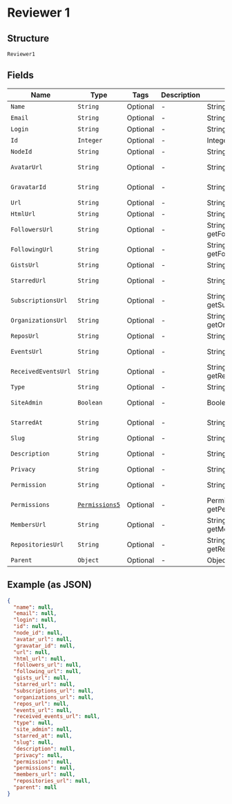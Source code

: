 
# Reviewer 1

## Structure

`Reviewer1`

## Fields

| Name | Type | Tags | Description | Getter | Setter |
|  --- | --- | --- | --- | --- | --- |
| `Name` | `String` | Optional | - | String getName() | setName(String name) |
| `Email` | `String` | Optional | - | String getEmail() | setEmail(String email) |
| `Login` | `String` | Optional | - | String getLogin() | setLogin(String login) |
| `Id` | `Integer` | Optional | - | Integer getId() | setId(Integer id) |
| `NodeId` | `String` | Optional | - | String getNodeId() | setNodeId(String nodeId) |
| `AvatarUrl` | `String` | Optional | - | String getAvatarUrl() | setAvatarUrl(String avatarUrl) |
| `GravatarId` | `String` | Optional | - | String getGravatarId() | setGravatarId(String gravatarId) |
| `Url` | `String` | Optional | - | String getUrl() | setUrl(String url) |
| `HtmlUrl` | `String` | Optional | - | String getHtmlUrl() | setHtmlUrl(String htmlUrl) |
| `FollowersUrl` | `String` | Optional | - | String getFollowersUrl() | setFollowersUrl(String followersUrl) |
| `FollowingUrl` | `String` | Optional | - | String getFollowingUrl() | setFollowingUrl(String followingUrl) |
| `GistsUrl` | `String` | Optional | - | String getGistsUrl() | setGistsUrl(String gistsUrl) |
| `StarredUrl` | `String` | Optional | - | String getStarredUrl() | setStarredUrl(String starredUrl) |
| `SubscriptionsUrl` | `String` | Optional | - | String getSubscriptionsUrl() | setSubscriptionsUrl(String subscriptionsUrl) |
| `OrganizationsUrl` | `String` | Optional | - | String getOrganizationsUrl() | setOrganizationsUrl(String organizationsUrl) |
| `ReposUrl` | `String` | Optional | - | String getReposUrl() | setReposUrl(String reposUrl) |
| `EventsUrl` | `String` | Optional | - | String getEventsUrl() | setEventsUrl(String eventsUrl) |
| `ReceivedEventsUrl` | `String` | Optional | - | String getReceivedEventsUrl() | setReceivedEventsUrl(String receivedEventsUrl) |
| `Type` | `String` | Optional | - | String getType() | setType(String type) |
| `SiteAdmin` | `Boolean` | Optional | - | Boolean getSiteAdmin() | setSiteAdmin(Boolean siteAdmin) |
| `StarredAt` | `String` | Optional | - | String getStarredAt() | setStarredAt(String starredAt) |
| `Slug` | `String` | Optional | - | String getSlug() | setSlug(String slug) |
| `Description` | `String` | Optional | - | String getDescription() | setDescription(String description) |
| `Privacy` | `String` | Optional | - | String getPrivacy() | setPrivacy(String privacy) |
| `Permission` | `String` | Optional | - | String getPermission() | setPermission(String permission) |
| `Permissions` | [`Permissions5`](../../doc/models/permissions-5.md) | Optional | - | Permissions5 getPermissions() | setPermissions(Permissions5 permissions) |
| `MembersUrl` | `String` | Optional | - | String getMembersUrl() | setMembersUrl(String membersUrl) |
| `RepositoriesUrl` | `String` | Optional | - | String getRepositoriesUrl() | setRepositoriesUrl(String repositoriesUrl) |
| `Parent` | `Object` | Optional | - | Object getParent() | setParent(Object parent) |

## Example (as JSON)

```json
{
  "name": null,
  "email": null,
  "login": null,
  "id": null,
  "node_id": null,
  "avatar_url": null,
  "gravatar_id": null,
  "url": null,
  "html_url": null,
  "followers_url": null,
  "following_url": null,
  "gists_url": null,
  "starred_url": null,
  "subscriptions_url": null,
  "organizations_url": null,
  "repos_url": null,
  "events_url": null,
  "received_events_url": null,
  "type": null,
  "site_admin": null,
  "starred_at": null,
  "slug": null,
  "description": null,
  "privacy": null,
  "permission": null,
  "permissions": null,
  "members_url": null,
  "repositories_url": null,
  "parent": null
}
```

